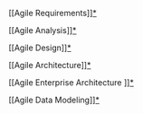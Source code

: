 
  [[Agile Requirements]][*](http://agilemodeling.com/essays/agileRequirements.htm)

  

[[Agile Analysis]][*](http://agilemodeling.com/essays/agileAnalysis.htm)

  

[[Agile Design]][*](http://agilemodeling.com/essays/agileDesign.htm)

  

  

[[Agile Architecture]][*](http://agilemodeling.com/essays/agileArchitecture.htm)

  

[[Agile Enterprise Architecture ]][*](http://agiledata.org/essays/enterpriseArchitecture.html)

  

[[Agile Data Modeling]][*](http://agiledata.org/essays/agileDataModeling.html)

  